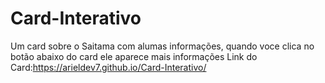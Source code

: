 # Card-Interativo
Um card sobre o Saitama com alumas informações, quando voce clica no botão abaixo do card ele aparece mais informações
Link do Card:https://arieldev7.github.io/Card-Interativo/
